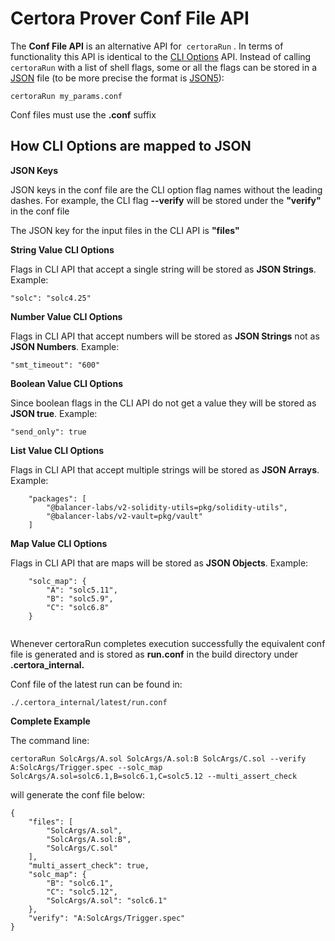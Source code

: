 Certora Prover Conf File API
============================

The **Conf File API** is an alternative API for  `certoraRun` . In terms of functionality 
this API is identical to the [CLI Options](options.md) API. Instead of calling `certoraRun` 
with a list of shell flags, some or all the flags can be stored in a [JSON](https://www.json.org/json-en.html) file 
(to be more precise the format is [JSON5](https://json5.org/)):

```
certoraRun my_params.conf
```

Conf files must use the <strong>.conf</strong> suffix


How CLI Options are mapped to JSON
----------------------------------

**JSON Keys**

JSON keys in the conf file are the CLI option flag names without the leading dashes.
For example, 
the CLI flag **--verify** will be stored under the **"verify"** in the conf file

The JSON key for the input files in the CLI API is **"files"**

**String Value CLI Options**

Flags in CLI API that accept a single string will be stored as **JSON Strings**. Example:
```
"solc": "solc4.25"
```
**Number Value CLI Options**

Flags in CLI API that accept numbers will be stored as **JSON Strings** not as **JSON Numbers**. Example:

```
"smt_timeout": "600"
```

**Boolean Value CLI Options**

Since boolean flags in the CLI API do not get a value they will be stored as **JSON true**. Example:

```
"send_only": true
```
**List Value CLI Options**

Flags in CLI API that accept multiple strings will be stored as **JSON Arrays**. Example:
```
    "packages": [
        "@balancer-labs/v2-solidity-utils=pkg/solidity-utils",
        "@balancer-labs/v2-vault=pkg/vault"
    ]
```

**Map Value CLI Options**

Flags in CLI API that are maps will be stored as **JSON Objects**. Example:
```
    "solc_map": {
        "A": "solc5.11",
        "B": "solc5.9",
        "C": "solc6.8"
    }
    
```


Whenever certoraRun completes execution successfully the equivalent 
conf file is generated
and is stored as <strong>run.conf</strong> in the build directory under <strong>.certora_internal.</strong>
<p>Conf file of the latest run can be found in:

```
./.certora_internal/latest/run.conf
```


**Complete Example**

The command line:
```
certoraRun SolcArgs/A.sol SolcArgs/A.sol:B SolcArgs/C.sol --verify A:SolcArgs/Trigger.spec --solc_map SolcArgs/A.sol=solc6.1,B=solc6.1,C=solc5.12 --multi_assert_check 
```

will generate the conf file below:
```
{
    "files": [
        "SolcArgs/A.sol",
        "SolcArgs/A.sol:B",
        "SolcArgs/C.sol"
    ],
    "multi_assert_check": true,
    "solc_map": {
        "B": "solc6.1",
        "C": "solc5.12",
        "SolcArgs/A.sol": "solc6.1"
    },
    "verify": "A:SolcArgs/Trigger.spec"
}
```
